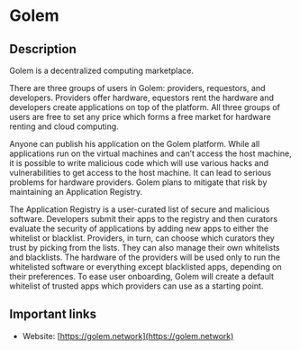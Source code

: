 # Golem

## Description

Golem is a decentralized computing marketplace.

There are three groups of users in Golem: providers, requestors, and developers. Providers offer hardware, equestors rent the hardware and developers create applications on top of the platform. All three groups of users are free to set any price which forms a free market for hardware renting and cloud computing.

Anyone can publish his application on the Golem platform. While all applications run on the virtual machines and can’t access the host machine, it is possible to write malicious code which will use various hacks and vulnerabilities to get access to the host machine. It can lead to serious problems for hardware providers. Golem plans to mitigate that risk by maintaining an Application Registry.

The Application Registry is a user-curated list of secure and malicious software. Developers submit their apps to the registry and then curators evaluate the security of applications by adding new apps to either the whitelist or blacklist. Providers, in turn, can choose which curators they trust by picking from the lists. They can also manage their own whitelists and blacklists. The hardware of the providers will be used only to run the whitelisted software or everything except blacklisted apps, depending on their preferences. To ease user onboarding, Golem will create a default whitelist of trusted apps which providers can use as a starting point.

## Important links

* Website: [https://golem.network](https://golem.network)

